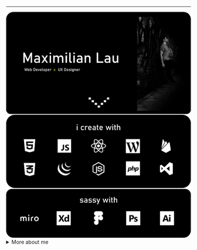<hr>
<img style="border-radius:20px" src="https://github.com/MaximilianLau/MaximilianLau/blob/master/header.png" alt="Maximilian's Website Header")
<hr>







<details>
  <summary> More about me </summary>
<br>
   
* 🖼 I make creative, professional and practical 🌐 Websites and 📳 Webapps. 
* 😎   Always interested in design particularly research and user experience.
* 💼   Manager and Team Lead at Environmental 360 Solutions.
* 📚   Interested in full stack development.
* 💻   Passionate about all things computers; Experience from being a 🕹 Pro Gamer to building ⛏ Cryptocurrency mining rigs to making sure everything renders the right color of 🌈 RGB.  

<hr>

### 📃 GitHub statistics:

<div align="center">
<img align="center" height="150px" src="https://github-readme-stats.vercel.app/api?username=MaximilianLau&show_icons=true&count_private=true&hide=stars,contribs&theme=vision-friendly-dark" alt="Maximilian's Github Commit Stats"/>
<img align="center" height="150px" src="https://github-readme-stats.vercel.app/api/top-langs/?username=MaximilianLau&hide_langs_below=1&theme=vision-friendly-dark&layout=compact" alt="Maximilian's Github Language Stats"/>
</div>

<hr>
  
### 🧙‍♂️ Find me here:

<div align="center">
  <a href="mailto:xmaxgohx@gmail.com">📧 Send an email?</a>
  <br>
  <a href="http://maximilianlau.com">🕸 Visit my Website?</a>
  <br>
  <a href="https://linkedin.com/in/maximilianlau">⚔ Link with Linkedin?</a>
  <br>
  <a href="https://twitter.com/maximilian_lau">🦉 Check my tweets?</a>
</div>
</details>
